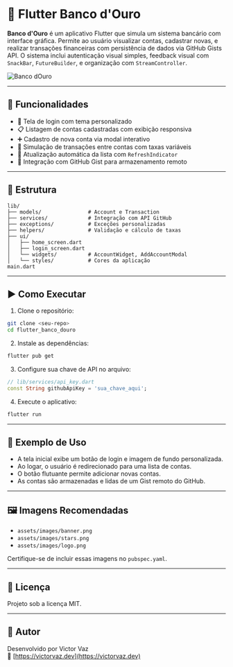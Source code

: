 # 📱 Flutter Banco d'Ouro

**Banco d'Ouro** é um aplicativo Flutter que simula um sistema bancário com interface gráfica. Permite ao usuário visualizar contas, cadastrar novas, e realizar transações financeiras com persistência de dados via GitHub Gists API. O sistema inclui autenticação visual simples, feedback visual com `SnackBar`, `FutureBuilder`, e organização com `StreamController`.

![Banco dOuro](https://github.com/user-attachments/assets/9024d4fa-c1d0-40bb-86ce-464aeccaa5b6)


---

## 🚀 Funcionalidades

- 👤 Tela de login com tema personalizado
- 📋 Listagem de contas cadastradas com exibição responsiva
- ➕ Cadastro de nova conta via modal interativo
- 🔁 Simulação de transações entre contas com taxas variáveis
- 🔄 Atualização automática da lista com `RefreshIndicator`
- 📡 Integração com GitHub Gist para armazenamento remoto

---

## 🧱 Estrutura

```
lib/
├── models/               # Account e Transaction
├── services/             # Integração com API GitHub
├── exceptions/           # Exceções personalizadas
├── helpers/              # Validação e cálculo de taxas
├── ui/
│   ├── home_screen.dart
│   ├── login_screen.dart
│   └── widgets/          # AccountWidget, AddAccountModal
│   └── styles/           # Cores da aplicação
main.dart
```

---

## ▶️ Como Executar

1. Clone o repositório:

```bash
git clone <seu-repo>
cd flutter_banco_douro
```

2. Instale as dependências:

```bash
flutter pub get
```

3. Configure sua chave de API no arquivo:

```dart
// lib/services/api_key.dart
const String githubApiKey = 'sua_chave_aqui';
```

4. Execute o aplicativo:

```bash
flutter run
```

---

## 🧪 Exemplo de Uso

- A tela inicial exibe um botão de login e imagem de fundo personalizada.
- Ao logar, o usuário é redirecionado para uma lista de contas.
- O botão flutuante permite adicionar novas contas.
- As contas são armazenadas e lidas de um Gist remoto do GitHub.

---

## 🖼️ Imagens Recomendadas

- `assets/images/banner.png`
- `assets/images/stars.png`
- `assets/images/logo.png`

Certifique-se de incluir essas imagens no `pubspec.yaml`.

---

## 📄 Licença

Projeto sob a licença MIT.

---

## 👤 Autor

Desenvolvido por Victor Vaz  
🔗 [https://victorvaz.dev](https://victorvaz.dev)
